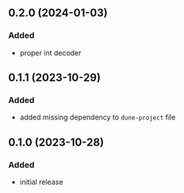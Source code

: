 ## 0.2.0 (2024-01-03)
### Added
- proper int decoder

## 0.1.1 (2023-10-29)
### Added
- added missing dependency to `dune-project` file

## 0.1.0 (2023-10-28)
### Added
- initial release
